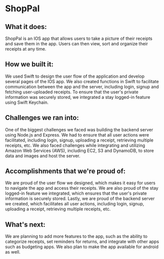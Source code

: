 # ShopPal

## What it does:
ShopPal is an IOS app that allows users to take a picture of their receipts and save them in the app. Users can then view, sort and organize their receipts at any time.

## How we built it: 
We used Swift to design the user flow of the application and develop several pages of the IOS app. We also created functions in Swift to facilitate communication between the app and the server, including login, signup and fetching user-uploaded receipts. To ensure that the user's private information was securely stored, we integrated a stay logged-in feature using Swift Keychain.

## Challenges we ran into: 
One of the biggest challenges we faced was building the backend server using Node.js and Express. We had to ensure that all user actions were facilitated, including login, signup, uploading a receipt, retrieving multiple receipts, etc. We also faced challenges while integrating and utilizing Amazon Web Services (AWS), including EC2, S3 and DynamoDB, to store data and images and host the server.

## Accomplishments that we're proud of: 
We are proud of the user flow we designed, which makes it easy for users to navigate the app and access their receipts. We are also proud of the stay logged-in feature we integrated, which ensures that the user's private information is securely stored. Lastly, we are proud of the backend server we created, which facilitates all user actions, including login, signup, uploading a receipt, retrieving multiple receipts, etc.

## What's next: 
We are planning to add more features to the app, such as the ability to categorize receipts, set reminders for returns, and integrate with other apps such as budgeting apps. We also plan to make the app available for android as well.
